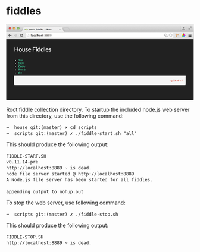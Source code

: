 fiddles
=====

![Screenshot](screenshot.png)

Root fiddle collection directory. To startup the included node.js web server from this directory, use the following command:
    
    ➜  house git:(master) ✗ cd scripts
    ➜  scripts git:(master) ✗ ./fiddle-start.sh "all"
    
    
This should produce the following output:

    FIDDLE-START.SH
    v0.11.14-pre
    http://localhost:8889 ~ is dead.
    node file server started @ http://localhost:8889
    A Node.js file server has been started for all fiddles.
    
    appending output to nohup.out
    
To stop the web server, use following command:
    
    ➜  scripts git:(master) ✗ ./fiddle-stop.sh

This should produce the following output:

    FIDDLE-STOP.SH
    http://localhost:8889 ~ is dead.



